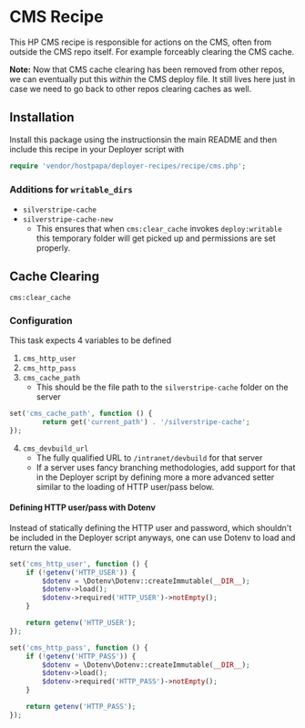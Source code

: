 # CMS Recipe

This HP CMS recipe is responsible for actions on the CMS, often from outside the
CMS repo itself. For example forceably clearing the CMS cache.

**Note:** Now that CMS cache clearing has been removed from other repos, we can
eventually put this _within_ the CMS deploy file. It still lives here just in
case we need to go back to other repos clearing caches as well.

## Installation

Install this package using the instructionsin the main README and then include
this recipe in your Deployer script with

```php
require 'vendor/hostpapa/deployer-recipes/recipe/cms.php';
```

### Additions for `writable_dirs`

- `silverstripe-cache`
- `silverstripe-cache-new`
    - This ensures that when `cms:clear_cache` invokes `deploy:writable` this
      temporary folder will get picked up and permissions are set properly.

## Cache Clearing

```text
cms:clear_cache
```

### Configuration

This task expects 4 variables to be defined

1. `cms_http_user`
2. `cms_http_pass`
3. `cms_cache_path`
    - This should be the file path to the `silverstripe-cache` folder on the
      server

```php
set('cms_cache_path', function () {
        return get('current_path') . '/silverstripe-cache';
});
```

4. `cms_devbuild_url`
    - The fully qualified URL to `/intranet/devbuild` for that server
    - If a server uses fancy branching methodologies, add support for that in
      the Deployer script by defining more a more advanced setter similar to the
      loading of HTTP user/pass below.

#### Defining HTTP user/pass with Dotenv

Instead of statically defining the HTTP user and password, which shouldn't be
included in the Deployer script anyways, one can use Dotenv to load and return
the value.

```php
set('cms_http_user', function () {
    if (!getenv('HTTP_USER')) {
        $dotenv = \Dotenv\Dotenv::createImmutable(__DIR__);
        $dotenv->load();
        $dotenv->required('HTTP_USER')->notEmpty();
    }

    return getenv('HTTP_USER');
});

set('cms_http_pass', function () {
    if (!getenv('HTTP_PASS')) {
        $dotenv = \Dotenv\Dotenv::createImmutable(__DIR__);
        $dotenv->load();
        $dotenv->required('HTTP_PASS')->notEmpty();
    }

    return getenv('HTTP_PASS');
});
```
